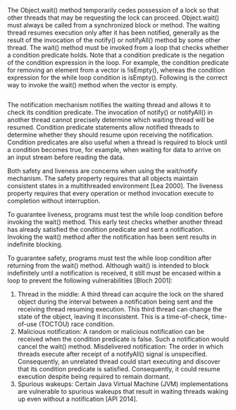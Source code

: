 
The Object.wait() method temporarily cedes possession of a lock so that other threads that may be requesting the lock can proceed. Object.wait() must always be called from a synchronized block or method. The waiting thread resumes execution only after it has been notified, generally as the result of the invocation of the notify() or notifyAll() method by some other thread. The wait() method must be invoked from a loop that checks whether a condition predicate holds. Note that a condition predicate is the negation of the condition expression in the loop. For example, the condition predicate for removing an element from a vector is !isEmpty(), whereas the condition expression for the while loop condition is isEmpty(). Following is the correct way to invoke the wait() method when the vector is empty.

```

```
The notification mechanism notifies the waiting thread and allows it to check its condition predicate. The invocation of notify() or notifyAll() in another thread cannot precisely determine which waiting thread will be resumed. Condition predicate statements allow notified threads to determine whether they should resume upon receiving the notification. Condition predicates are also useful when a thread is required to block until a condition becomes true, for example, when waiting for data to arrive on an input stream before reading the data.

Both safety and liveness  are concerns when using the wait/notify mechanism. The safety property requires that all objects maintain consistent states in a multithreaded environment [Lea 2000]. The liveness property requires that every operation or method invocation execute to completion without interruption.

To guarantee liveness, programs must test the while loop condition before invoking the wait() method. This early test checks whether another thread has already satisfied the condition predicate and sent a notification. Invoking the wait() method after the notification has been sent results in indefinite blocking.

To guarantee safety, programs must test the while loop condition after returning from the wait() method. Although wait() is intended to block indefinitely until a notification is received, it still must be encased within a loop to prevent the following vulnerabilities [Bloch 2001]:

1. Thread in the middle: A third thread can acquire the lock on the shared object during the interval between a notification being sent and the receiving thread resuming execution. This third thread can change the state of the object, leaving it inconsistent. This is a time-of-check, time-of-use (TOCTOU) race condition.
2. Malicious notification: A random or malicious notification can be received when the condition predicate is false. Such a notification would cancel the wait() method.
Misdelivered notification: The order in which threads execute after receipt of a notifyAll() signal is unspecified. Consequently, an unrelated thread could start executing and discover that its condition predicate is satisfied. Consequently, it could resume execution despite being required to remain dormant.
3. Spurious wakeups: Certain Java Virtual Machine (JVM) implementations are vulnerable to spurious wakeups that result in waiting threads waking up even without a notification [API 2014].

